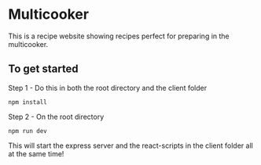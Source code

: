# Multicooker

This is a recipe website showing recipes perfect for preparing in the multicooker.

## To get started

Step 1 - Do this in both the root directory and the client folder

```
npm install
```

Step 2 - On the root directory

```
npm run dev
```

This will start the express server and the react-scripts in the client folder all at the same time!
